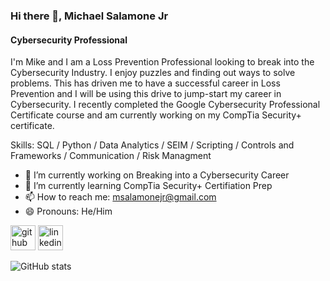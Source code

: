 ### Hi there 👋, Michael Salamone Jr
#### Cybersecurity Professional
I'm Mike and I am a Loss Prevention Professional looking to break into the Cybersecurity Industry. I enjoy puzzles and finding out ways to solve problems. This has driven me to have a successful career in Loss Prevention and I will be using this drive to jump-start my career in Cybersecurity. I recently completed the Google Cybersecurity Professional Certificate course and am currently working on my CompTia Security+ certificate.

Skills: SQL / Python / Data Analytics / SEIM / Scripting / Controls and Frameworks / Communication / Risk Managment

- 🔭 I’m currently working on Breaking into a Cybersecurity Career 
- 🌱 I’m currently learning CompTia Security+ Certifiation Prep 
- 📫 How to reach me: msalamonejr@gmail.com 
- 😄 Pronouns: He/Him 


[<img src='https://cdn.jsdelivr.net/npm/simple-icons@3.0.1/icons/github.svg' alt='github' height='40'>](https://github.com/msalamonejr)  [<img src='https://cdn.jsdelivr.net/npm/simple-icons@3.0.1/icons/linkedin.svg' alt='linkedin' height='40'>](https://www.linkedin.com/in/https://www.linkedin.com/in/michael-salamone-jr//)  

![GitHub stats](https://github-readme-stats.vercel.app/api?username=msalamonejr&show_icons=true&count_private=true)  

